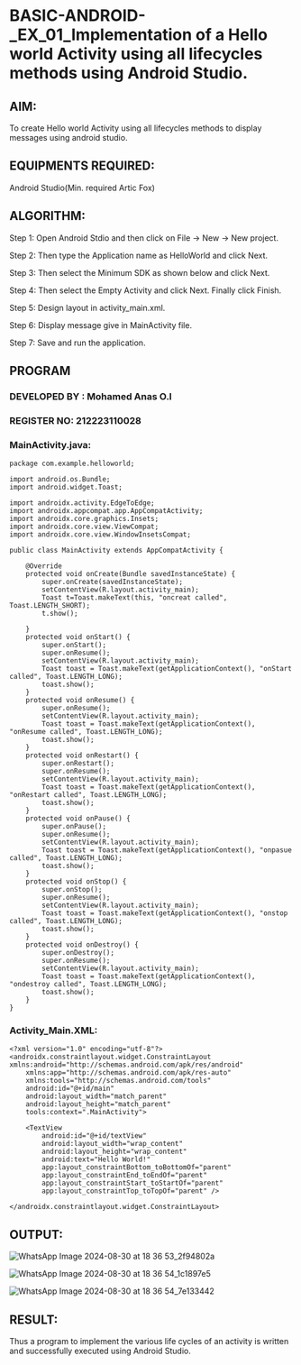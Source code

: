 # BASIC-ANDROID-_EX_01_Implementation of a Hello world Activity using all lifecycles methods using Android Studio.


## AIM:
To create Hello world Activity using all lifecycles methods to display messages using android studio.

## EQUIPMENTS REQUIRED:

Android Studio(Min. required Artic Fox)


## ALGORITHM:

Step 1: Open Android Stdio and then click on File -> New -> New project.

Step 2: Then type the Application name as HelloWorld and click Next.

Step 3: Then select the Minimum SDK as shown below and click Next.

Step 4: Then select the Empty Activity and click Next. Finally click Finish.

Step 5: Design layout in activity_main.xml.

Step 6: Display message give in MainActivity file.

Step 7: Save and run the application.


## PROGRAM
### DEVELOPED BY : Mohamed Anas O.I
### REGISTER NO: 212223110028

### MainActivity.java:
```
package com.example.helloworld;

import android.os.Bundle;
import android.widget.Toast;

import androidx.activity.EdgeToEdge;
import androidx.appcompat.app.AppCompatActivity;
import androidx.core.graphics.Insets;
import androidx.core.view.ViewCompat;
import androidx.core.view.WindowInsetsCompat;

public class MainActivity extends AppCompatActivity {

    @Override
    protected void onCreate(Bundle savedInstanceState) {
        super.onCreate(savedInstanceState);
        setContentView(R.layout.activity_main);
        Toast t=Toast.makeText(this, "oncreat called", Toast.LENGTH_SHORT);
        t.show();

    }
    protected void onStart() {
        super.onStart();
        super.onResume();
        setContentView(R.layout.activity_main);
        Toast toast = Toast.makeText(getApplicationContext(), "onStart called", Toast.LENGTH_LONG);
        toast.show();
    }
    protected void onResume() {
        super.onResume();
        setContentView(R.layout.activity_main);
        Toast toast = Toast.makeText(getApplicationContext(), "onResume called", Toast.LENGTH_LONG);
        toast.show();
    }
    protected void onRestart() {
        super.onRestart();
        super.onResume();
        setContentView(R.layout.activity_main);
        Toast toast = Toast.makeText(getApplicationContext(), "onRestart called", Toast.LENGTH_LONG);
        toast.show();
    }
    protected void onPause() {
        super.onPause();
        super.onResume();
        setContentView(R.layout.activity_main);
        Toast toast = Toast.makeText(getApplicationContext(), "onpasue called", Toast.LENGTH_LONG);
        toast.show();
    }
    protected void onStop() {
        super.onStop();
        super.onResume();
        setContentView(R.layout.activity_main);
        Toast toast = Toast.makeText(getApplicationContext(), "onstop called", Toast.LENGTH_LONG);
        toast.show();
    }
    protected void onDestroy() {
        super.onDestroy();
        super.onResume();
        setContentView(R.layout.activity_main);
        Toast toast = Toast.makeText(getApplicationContext(), "ondestroy called", Toast.LENGTH_LONG);
        toast.show();
    }
}
```
### Activity_Main.XML:
```
<?xml version="1.0" encoding="utf-8"?>
<androidx.constraintlayout.widget.ConstraintLayout xmlns:android="http://schemas.android.com/apk/res/android"
    xmlns:app="http://schemas.android.com/apk/res-auto"
    xmlns:tools="http://schemas.android.com/tools"
    android:id="@+id/main"
    android:layout_width="match_parent"
    android:layout_height="match_parent"
    tools:context=".MainActivity">

    <TextView
        android:id="@+id/textView"
        android:layout_width="wrap_content"
        android:layout_height="wrap_content"
        android:text="Hello World!"
        app:layout_constraintBottom_toBottomOf="parent"
        app:layout_constraintEnd_toEndOf="parent"
        app:layout_constraintStart_toStartOf="parent"
        app:layout_constraintTop_toTopOf="parent" />

</androidx.constraintlayout.widget.ConstraintLayout>
```

## OUTPUT:

![WhatsApp Image 2024-08-30 at 18 36 53_2f94802a](https://github.com/user-attachments/assets/5d043f7b-f56b-48c4-b3a9-eb12b60fac92)

![WhatsApp Image 2024-08-30 at 18 36 54_1c1897e5](https://github.com/user-attachments/assets/ead36a00-1bfd-4de3-ad96-83089fd92923)

![WhatsApp Image 2024-08-30 at 18 36 54_7e133442](https://github.com/user-attachments/assets/c1307373-9882-428d-86f0-926e943d0aec)



## RESULT:
Thus a program to implement the various life cycles of an activity is written and successfully executed using Android Studio.

